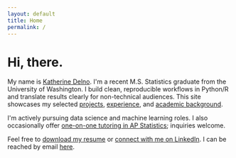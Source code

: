 ```yaml
---
layout: default
title: Home
permalink: /
---
```

<style>.page-heading{display:none}</style>
# Hi, there.

My name is [Katherine Delno](/about). I'm a recent M.S. Statistics graduate from the University of Washington. I build clean, reproducible workflows in Python/R and translate results clearly for non-technical audiences.
This site showcases my selected [projects](/projects), [experience](/experience), and [academic background](/education).

I'm actively pursuing data science and machine learning roles. I also occasionally offer [one-on-one tutoring in AP Statistics](/tutoring); inquiries welcome.

Feel free to [download my resume](/assets/resume-delno-katherine.pdf) or [connect with me on LinkedIn](https://www.linkedin.com/in/katherinedelno/). I can be reached by email [here](mailto:delnokatherine@gmail.com). 
